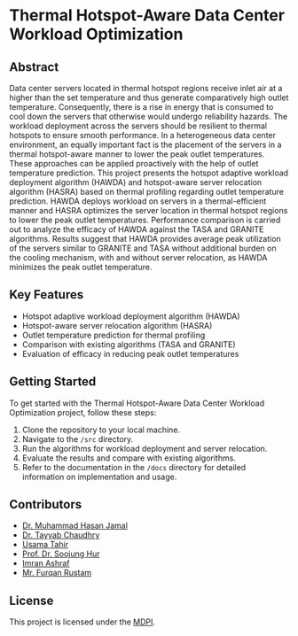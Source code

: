 # Thermal Hotspot-Aware Data Center Workload Optimization

## Abstract
Data center servers located in thermal hotspot regions receive inlet air at a higher than the set temperature and thus generate comparatively high outlet temperature. Consequently, there is a rise in energy that is consumed to cool down the servers that otherwise would undergo reliability hazards. The workload deployment across the servers should be resilient to thermal hotspots to ensure smooth performance. In a heterogeneous data center environment, an equally important fact is the placement of the servers in a thermal hotspot-aware manner to lower the peak outlet temperatures. These approaches can be applied proactively with the help of outlet temperature prediction. This project presents the hotspot adaptive workload deployment algorithm (HAWDA) and hotspot-aware server relocation algorithm (HASRA) based on thermal profiling regarding outlet temperature prediction. HAWDA deploys workload on servers in a thermal-efficient manner and HASRA optimizes the server location in thermal hotspot regions to lower the peak outlet temperatures. Performance comparison is carried out to analyze the efficacy of HAWDA against the TASA and GRANITE algorithms. Results suggest that HAWDA provides average peak utilization of the servers similar to GRANITE and TASA without additional burden on the cooling mechanism, with and without server relocation, as HAWDA minimizes the peak outlet temperature.

## Key Features
- Hotspot adaptive workload deployment algorithm (HAWDA)
- Hotspot-aware server relocation algorithm (HASRA)
- Outlet temperature prediction for thermal profiling
- Comparison with existing algorithms (TASA and GRANITE)
- Evaluation of efficacy in reducing peak outlet temperatures  

## Getting Started
To get started with the Thermal Hotspot-Aware Data Center Workload Optimization project, follow these steps:

1. Clone the repository to your local machine.
2. Navigate to the `/src` directory.
3. Run the algorithms for workload deployment and server relocation.
4. Evaluate the results and compare with existing algorithms.
5. Refer to the documentation in the `/docs` directory for detailed information on implementation and usage.

## Contributors

- [Dr. Muhammad Hasan Jamal](https://sciprofiles.com/profile/mhjamal)
- [Dr. Tayyab Chaudhry](https://sciprofiles.com/profile/2071102)
- [Usama Tahir](https://sciprofiles.com/profile/usamatahir)
- [Prof. Dr. Soojung Hur](https://sciprofiles.com/profile/1048270)
- [Imran Ashraf](https://sciprofiles.com/profile/unknown-author/Z2dHbDdXUERxMS91cGFiZjZXbVBQdz09)
- [Mr. Furqan Rustam](https://sciprofiles.com/profile/furqanrustam)

## License
This project is licensed under the [MDPI](https://www.mdpi.com/1996-1073/15/7/2541). 

